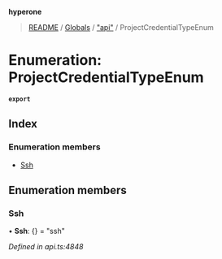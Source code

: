 **hyperone**

> [README](../README.md) / [Globals](../globals.md) / ["api"](../modules/_api_.md) / ProjectCredentialTypeEnum

# Enumeration: ProjectCredentialTypeEnum

**`export`** 

## Index

### Enumeration members

* [Ssh](_api_.projectcredentialtypeenum.md#ssh)

## Enumeration members

### Ssh

•  **Ssh**: {} = "ssh"

*Defined in api.ts:4848*
